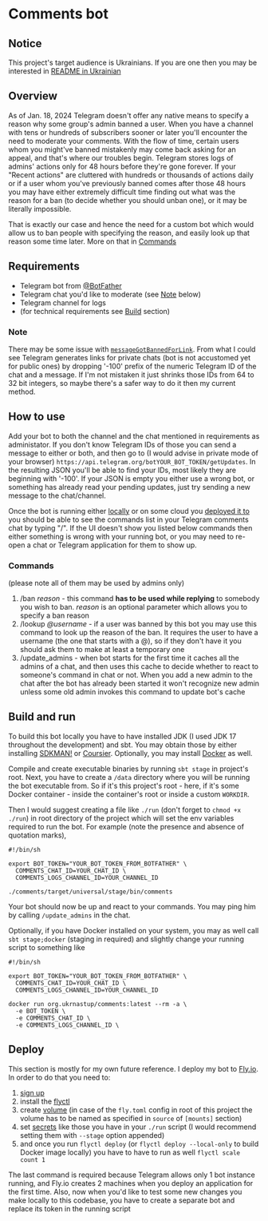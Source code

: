 # Comments bot

## Notice
This project's target audience is Ukrainians. If you are one then you may be interested in [README in Ukrainian](https://github.com/ElijahLaMoon/ukrnastup-comments/README-ukr.md)

## Overview
As of Jan. 18, 2024 Telegram doesn't offer any native means to specify a reason why some group's admin banned a user.
When you have a channel with tens or hundreds of subscribers sooner or later you'll encounter the need to moderate your comments.
With the flow of time, certain users whom you might've banned mistakenly may come back asking for an appeal, and that's where our troubles begin.
Telegram stores logs of admins' actions only for 48 hours before they're gone forever.
If your "Recent actions" are cluttered with hundreds or thousands of actions daily or if a user whom you've previously banned comes after those 48 hours you may have either extremely difficult time finding out what was the reason for a ban (to decide whether you should unban one), or it may be literally impossible.

That is exactly our case and hence the need for a custom bot which would allow us to ban people with specifying the reason, and easily look up that reason some time later. More on that in [Commands](#commands)

## Requirements
- Telegram bot from [@BotFather](https://t.me/BotFather)
- Telegram chat you'd like to moderate (see [Note](#note) below)
- Telegram channel for logs
- (for technical requirements see [Build](#build) section)

### Note
There may be some issue with [`messageGotBannedForLink`](https://github.com/ElijahLaMoon/ukrnastup-comments/blob/master/comments/src/main/scala/org/ukrnastup/comments/CommentsBot.scala#L79).
From what I could see Telegram generates links for private chats (bot is not accustomed yet for public ones) by dropping '-100' prefix of the numeric Telegram ID of the chat and a message.
If I'm not mistaken it just shrinks those IDs from 64 to 32 bit integers, so maybe there's a safer way to do it then my current method.

## How to use
Add your bot to both the channel and the chat mentioned in requirements as administator.
If you don't know Telegram IDs of those you can send a message to either or both, and then go to (I would advise in private mode of your browser) `https://api.telegram.org/botYOUR_BOT_TOKEN/getUpdates`.
In the resulting JSON you'll be able to find your IDs, most likely they are beginning with '-100'.
If your JSON is empty you either use a wrong bot, or something has already read your pending updates, just try sending a new message to the chat/channel.

Once the bot is running either [locally](#build-and-run) or on some cloud you [deployed it to](#deploy) you should be able to see the commands list in your Telegram comments chat by typing "/".
If the UI doesn't show you listed below commands then either something is wrong with your running bot, or you may need to re-open a chat or Telegram application for them to show up.

### Commands
(please note all of them may be used by admins only)
1. /ban _reason_ - this command __has to be used while replying__ to somebody you wish to ban.
_reason_ is an optional parameter which allows you to specify a ban reason
2. /lookup _@username_ - if a user was banned by this bot you may use this command to look up the reason of the ban.
It requires the user to have a username (the one that starts with a @), so if they don't have it you should ask them to make at least a temporary one
3. /update_admins - when bot starts for the first time it caches all the admins of a chat, and then uses this cache to decide whether to react to someone's command in chat or not.
When you add a new admin to the chat after the bot has already been started it won't recognize new admin unless some old admin invokes this command to update bot's cache

## Build and run
To build this bot locally you have to have installed JDK (I used JDK 17 throughout the development) and sbt.
You may obtain those by either installing [SDKMAN!](https://sdkman.io) or [Coursier](https://get-coursier.io/docs/cli-installation).
Optionally, you may install [Docker](https://docs.docker.com/get-docker) as well.

Compile and create executable binaries by running `sbt stage` in project's root.
Next, you have to create a `/data` directory where you will be running the bot executable from.
So if it's this project's root - here, if it's some Docker container - inside the container's root or inside a custom `WORKDIR`.

Then I would suggest creating a file like `./run` (don't forget to `chmod +x ./run`) in root directory of the project which will set the env variables required to run the bot.
For example (note the presence and absence of quotation marks),
```
#!/bin/sh

export BOT_TOKEN="YOUR_BOT_TOKEN_FROM_BOTFATHER" \
  COMMENTS_CHAT_ID=YOUR_CHAT_ID \
  COMMENTS_LOGS_CHANNEL_ID=YOUR_CHANNEL_ID

./comments/target/universal/stage/bin/comments
```
Your bot should now be up and react to your commands.
You may ping him by calling `/update_admins` in the chat.

Optionally, if you have Docker installed on your system, you may as well call `sbt stage;docker` (staging in required) and slightly change your running script to something like
```
#!/bin/sh

export BOT_TOKEN="YOUR_BOT_TOKEN_FROM_BOTFATHER" \
  COMMENTS_CHAT_ID=YOUR_CHAT_ID \
  COMMENTS_LOGS_CHANNEL_ID=YOUR_CHANNEL_ID

docker run org.ukrnastup/comments:latest --rm -a \
  -e BOT_TOKEN \
  -e COMMENTS_CHAT_ID \
  -e COMMENTS_LOGS_CHANNEL_ID \
```

## Deploy
This section is mostly for my own future reference.
I deploy my bot to [Fly.io](https://fly.io).
In order to do that you need to:
1. [sign up](https://fly.io/app/sign-up)
2. install the [flyctl](https://fly.io/docs/hands-on/install-flyctl)
3. create [volume](https://fly.io/docs/apps/volume-storage) (in case of the `fly.toml` config in root of this project the volume has to be named as specified in `source` of `[mounts]` section)
4. set [secrets](https://fly.io/docs/reference/secrets) like those you have in your `./run` script (I would recommend setting them with `--stage` option appended)
4. and once you run `flyctl deploy` (or `flyctl deploy --local-only` to build Docker image locally) you have to have to run as well `flyctl scale count 1`

The last command is required because Telegram allows only 1 bot instance running, and Fly.io creates 2 machines when you deploy an application for the first time.
Also, now when you'd like to test some new changes you make locally to this codebase, you have to create a separate bot and replace its token in the running script
